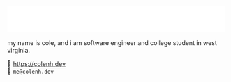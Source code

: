 <img src="https://raw.githubusercontent.com/colenh/colenh/main/hey.svg" alt=":wave: hey there!" />

my name is cole, and i am  software engineer and college student in west virginia.

🔗 https://colenh.dev  
📧 `me@colenh.dev`
